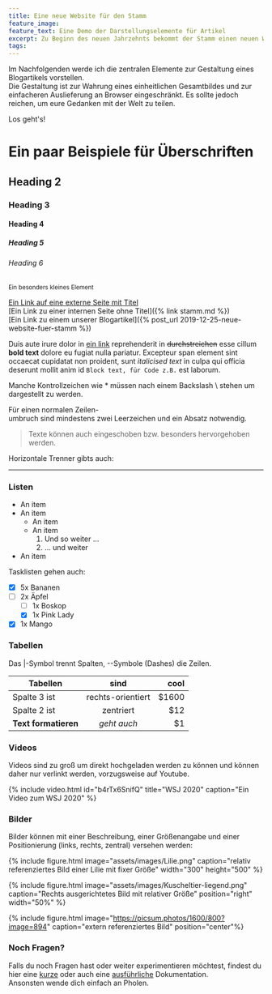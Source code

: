 ```yaml
---
title: Eine neue Website für den Stamm
feature_image:
feature_text: Eine Demo der Darstellungselemente für Artikel
excerpt: Zu Beginn des neuen Jahrzehnts bekommt der Stamm einen neuen Webauftritt denn Pfadfinder finden sich auch digital bestens zurecht.
tags:
---
```


Im Nachfolgenden werde ich die zentralen Elemente zur Gestaltung eines Blogartikels vorstellen.  
Die Gestaltung ist zur Wahrung eines einheitlichen Gesamtbildes und zur einfacheren Auslieferung an Browser eingeschränkt. Es sollte jedoch reichen, um eure Gedanken mit der Welt zu teilen.

Los geht's!

# Ein paar Beispiele für Überschriften

## Heading 2

### Heading 3

#### Heading 4

##### Heading 5

###### Heading 6

<small>Ein besonders kleines Element</small>

[Ein Link auf eine externe Seite mit Titel](https://www.neuried.de "Neuried Homepage")  
[Ein Link zu einer internen Seite ohne Titel]({% link stamm.md %})  
[Ein Link zu einem unserer Blogartikel]({% post_url 2019-12-25-neue-website-fuer-stamm %})

Duis aute irure dolor in [ein link](https://www.stamm-baeren.de) reprehenderit in ~~durchstreichen~~ esse cillum **bold text** dolore eu fugiat nulla pariatur. Excepteur span element sint occaecat cupidatat non proident, sunt _italicised text_ in culpa qui officia deserunt mollit anim id `Block text, für Code z.B.` est laborum.

Manche Kontrollzeichen wie \* müssen nach einem Backslash \\ stehen um dargestellt zu werden.

Für einen normalen Zeilen-  
umbruch sind mindestens zwei Leerzeichen und ein Absatz notwendig.

>Texte können auch eingeschoben
>bzw. besonders hervorgehoben werden.

Horizontale Trenner gibts auch:

***

### Listen

* An item
* An item
  - An item
  - An item
    1. Und so weiter ...
    2. ... und weiter
* An item

Tasklisten gehen auch:

- [x] 5x Bananen
- [ ] 2x Äpfel
  - [ ] 1x Boskop
  - [x] 1x Pink Lady
- [x] 1x Mango

### Tabellen

Das \|-Symbol trennt Spalten, \--Symbole (Dashes) die Zeilen.

| Tabellen        | sind          | cool  |
| --------------- |:-------------:| -----:|
| Spalte 3 ist    | rechts-orientiert | $1600 |
| Spalte 2 ist     | zentriert      |   $12 |
| **Text formatieren** | *geht auch*   |    $1 |

### Videos

Videos sind zu groß um direkt hochgeladen werden zu können und können daher nur verlinkt werden, vorzugsweise auf Youtube.

{% include video.html id="b4rTx6SnifQ" title="WSJ 2020" caption="Ein Video zum WSJ 2020" %}

### Bilder

Bilder können mit einer Beschreibung, einer Größenangabe und einer Positionierung (links, rechts, zentral) versehen werden:

{% include figure.html image="assets/images/Lilie.png" caption="relativ referenziertes Bild einer Lilie mit fixer Größe" width="300" height="500" %}

{% include figure.html image="assets/images/Kuscheltier-liegend.png" caption="Rechts ausgerichtetes Bild mit relativer Größe" position="right" width="50%" %}

{% include figure.html image="https://picsum.photos/1600/800?image=894" caption="extern referenziertes Bild" position="center"%}

### Noch Fragen?

Falls du noch Fragen hast oder weiter experimentieren möchtest, findest du hier eine [kurze](https://github.com/adam-p/markdown-here/wiki/Markdown-Cheatsheet) oder auch eine [ausführliche](https://kramdown.gettalong.org/quickref.html) Dokumentation.  
Ansonsten wende dich einfach an Pholen.
